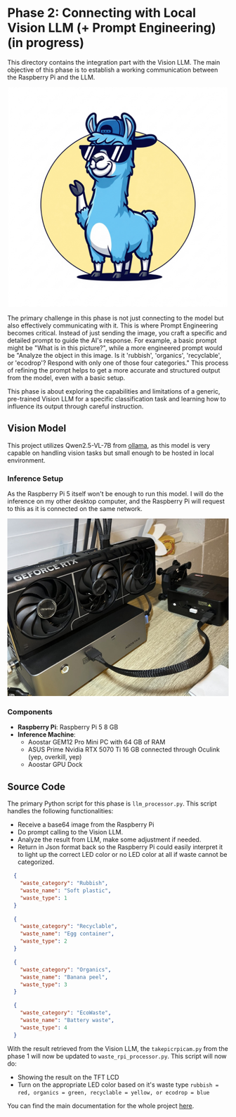 # Phase 2: Connecting with Local Vision LLM (+ Prompt Engineering) (in progress)

This directory contains the integration part with the Vision LLM. The main objective of this phase is to establish a working communication between the Raspberry Pi and the LLM.

<div align="center">
  <img src="./ollama-hat-cool.png" width="500" height="500" alt="Ollama Cool">
</div>

The primary challenge in this phase is not just connecting to the model but also effectively communicating with it. This is where Prompt Engineering becomes critical. Instead of just sending the image, you craft a specific and detailed prompt to guide the AI's response. For example, a basic prompt might be "What is in this picture?", while a more engineered prompt would be "Analyze the object in this image. Is it 'rubbish', 'organics', 'recyclable', or 'ecodrop'? Respond with only one of those four categories." This process of refining the prompt helps to get a more accurate and structured output from the model, even with a basic setup.

This phase is about exploring the capabilities and limitations of a generic, pre-trained Vision LLM for a specific classification task and learning how to influence its output through careful instruction.

## Vision Model

This project utilizes Qwen2.5-VL-7B from [ollama](https://ollama.com/library/qwen2.5vl:7b), as this model is very capable on handling vision tasks but small enough to be hosted in local environment.

### Inference Setup

As the Raspberry Pi 5 itself won't be enough to run this model. I will do the inference on my other desktop computer, and the Raspberry Pi will request to this as it is connected on the same network.

<div align="center">
  <img src="./inference-machine.jpg" alt="Prototype Board">
</div>

### Components

* **Raspberry Pi**: Raspberry Pi 5 8 GB
* **Inference Machine**: 
    * Aoostar GEM12 Pro Mini PC with 64 GB of RAM
    * ASUS Prime Nvidia RTX 5070 Ti 16 GB connected through Oculink (yep, overkill, yep)
    * Aoostar GPU Dock

## Source Code

The primary Python script for this phase is `llm_processor.py`. This script handles the following functionalities:

  - Receive a base64 image from the Raspberry Pi
  - Do prompt calling to the Vision LLM.
  - Analyze the result from LLM, make some adjustment if needed.
  - Return in Json format back so the Raspberry Pi could easily interpret it to light up the correct LED color or no LED color at all if waste cannot be categorized.
  ```json
    {
      "waste_category": "Rubbish",
      "waste_name": "Soft plastic",
      "waste_type": 1
    }
  ```
  ```json
    {
      "waste_category": "Recyclable",
      "waste_name": "Egg container",
      "waste_type": 2
    }
  ```
  ```json
    {
      "waste_category": "Organics",
      "waste_name": "Banana peel",
      "waste_type": 3
    }
  ```
  ```json
    {
      "waste_category": "EcoWaste",
      "waste_name": "Battery waste",
      "waste_type": 4
    }
  ```

With the result retrieved from the Vision LLM, the `takepicrpicam.py` from the phase 1 will now be updated to `waste_rpi_processor.py`. This script will now do:
  - Showing the result on the TFT LCD
  - Turn on the appropriate LED color based on it's waste type ```rubbish = red, organics = green, recyclable = yellow, or ecodrop = blue```

You can find the main documentation for the whole project [here](/README.md).